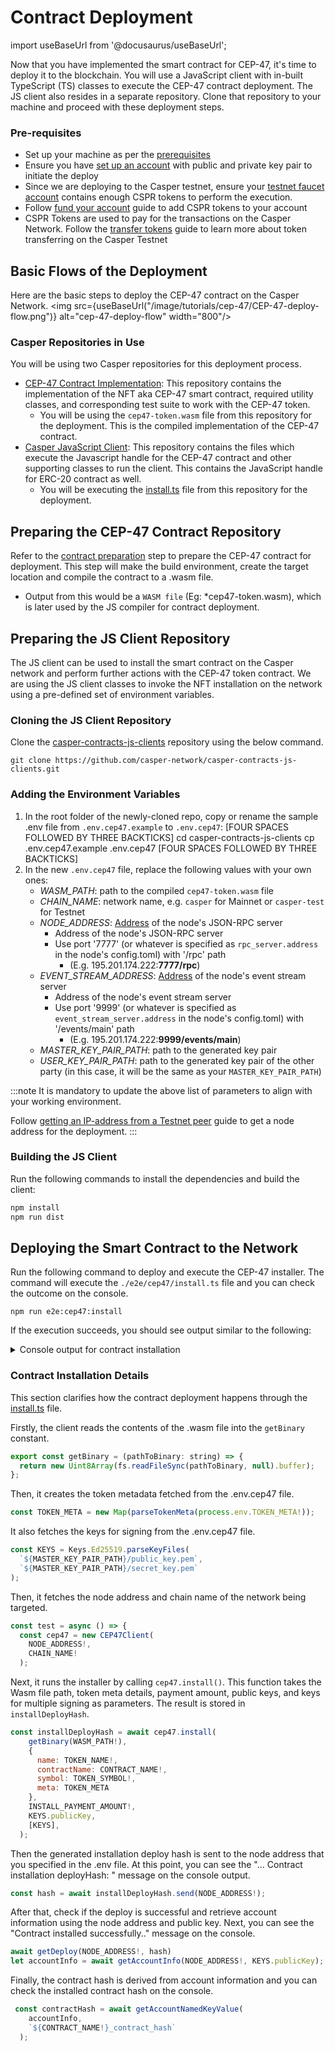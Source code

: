 
# Contract Deployment
import useBaseUrl from '@docusaurus/useBaseUrl';

Now that you have implemented the smart contract for CEP-47, it's time to deploy it to the blockchain. You will use a JavaScript client with in-built TypeScript (TS) classes to execute the CEP-47 contract deployment. The JS client also resides in a separate repository. Clone that repository to your machine and proceed with these deployment steps.

### Pre-requisites
- Set up your machine as per the [prerequisites](/docs/workflow/setup)
- Ensure you have [set up an account](/docs/workflow/setup#setting-up-an-account) with public and private key pair to initiate the deploy
- Since we are deploying to the Casper testnet, ensure your [testnet faucet account](https://testnet.cspr.live/tools/faucet) contains enough CSPR tokens to perform the execution. 
- Follow [fund your account](/docs/workflow/setup#fund-your-account) guide to add CSPR tokens to your account
- CSPR Tokens are used to pay for the transactions on the Casper Network. Follow the [transfer tokens](https://casper.network/docs/workflow/token-transfer#2-the-faucet) guide to learn more about token transferring on the Casper Testnet

## Basic Flows of the Deployment
Here are the basic steps to deploy the CEP-47 contract on the Casper Network.
<img src={useBaseUrl("/image/tutorials/cep-47/CEP-47-deploy-flow.png")} alt="cep-47-deploy-flow" width="800"/>


### Casper Repositories in Use

You will be using two Casper repositories for this deployment process.
-  [CEP-47 Contract Implementation](https://github.com/casper-ecosystem/casper-nft-cep47): This repository contains the implementation of the NFT aka CEP-47 smart contract, required utility classes, and corresponding test suite to work with the CEP-47 token.
    - You will be using the `cep47-token.wasm` file from this repository for the deployment. This is the compiled implementation of the CEP-47 contract.
-  [Casper JavaScript Client](https://github.com/casper-network/casper-contracts-js-clients): This repository contains the files which execute the Javascript handle for the CEP-47 contract and other supporting classes to run the client. This contains the JavaScript handle for ERC-20 contract as well.
    - You will be executing the [install.ts](https://github.com/casper-network/casper-contracts-js-clients/blob/master/e2e/cep47/install.ts) file from this repository for the deployment.


## Preparing the CEP-47 Contract Repository
Refer to the [contract preparation](../cep47/prepare) step to prepare the CEP-47 contract for deployment. This step will make the build environment, create the target location and compile the contract to a .wasm file.

- Output from this would be a `WASM file` (Eg: *cep47-token.wasm), which is later used by the JS compiler for contract deployment.

## Preparing the JS Client Repository
The JS client can be used to install the smart contract on the Casper network and perform further actions with the CEP-47 token contract. We are using the JS client classes to invoke the NFT installation on the network using a pre-defined set of environment variables.

### Cloning the JS Client Repository
Clone the [casper-contracts-js-clients](https://github.com/casper-network/casper-contracts-js-clients) repository using the below command.

```
git clone https://github.com/casper-network/casper-contracts-js-clients.git
```

### Adding the Environment Variables 

1. In the root folder of the newly-cloned repo, copy or rename the sample .env file from `.env.cep47.example` to `.env.cep47`:
    [FOUR SPACES FOLLOWED BY THREE BACKTICKS]
    cd casper-contracts-js-clients
    cp .env.cep47.example .env.cep47
    [FOUR SPACES FOLLOWED BY THREE BACKTICKS]
2. In the new `.env.cep47` file, replace the following values with your own ones:
    - *WASM_PATH*: path to the compiled `cep47-token.wasm` file
    - *CHAIN_NAME*: network name, e.g. `casper` for Mainnet or `casper-test` for Testnet
    - *NODE_ADDRESS*: [Address](./deploy#node_address) of the node's JSON-RPC server
        - Address of the node's JSON-RPC server
        - Use port '7777' (or whatever is specified as `rpc_server.address` in the node's config.toml) with '/rpc' path
            - (E.g. 195.201.174.222:**7777/rpc**)
    - *EVENT_STREAM_ADDRESS*: [Address](./deploy#event_stream_address) of the node's event stream server
        - Address of the node's event stream server
        - Use port '9999' (or whatever is specified as `event_stream_server.address` in the node's config.toml) with '/events/main' path
            - (E.g. 195.201.174.222:**9999/events/main**)
    - *MASTER_KEY_PAIR_PATH*: path to the generated key pair
    - *USER_KEY_PAIR_PATH*: path to the generated key pair of the other party (in this case, it will be the same as your `MASTER_KEY_PAIR_PATH`)

:::note
It is mandatory to update the above list of parameters to align with your working environment.

Follow [getting an IP-address from a Testnet peer](../erc20/deploy#getting-an-ip-address-from-a-testnet-peer) guide to get a node address for the deployment. 
:::

### Building the JS Client
Run the following commands to install the dependencies and build the client:
```bash
npm install
npm run dist
```

## Deploying the Smart Contract to the Network
Run the following command to deploy and execute the CEP-47 installer. The command will execute the `./e2e/cep47/install.ts` file and you can check the outcome on the console.

```
npm run e2e:cep47:install
```
If the execution succeeds, you should see output similar to the following:

<details>
<summary>Console output for contract installation </summary>

```bash
... Contract installation deployHash: 0dcef7e7bddbc5a666aff1afbc03cf4797e3736c71fe05aee9944a26c4eeefab
... Contract installed successfully.
... Account Info:
{
  "_accountHash": "account-hash-179cd876d5c74317cce9c48d718a040e6e909063d7d786de0c5c6421a09fa803",
  "namedKeys": [
    {
      "name": "bdk_nft_contract_contract_hash",
      "key": "hash-a47d35d835a5fa8a1bcd55a4426dc14e21da9b876c1617742f18813737a4ece0"
    },
    {
      "name": "bdk_nft_contract_contract_hash_wrapped",
      "key": "uref-ff9b562d357d9a258acb2b3798f82c6ec5db49a8852e2e96b0ed4b1faf873206-007"
    },
    {
      "name": "contract_package_hash",
      "key": "hash-2468facdc9a6f324f8442584fd46d911e3ac9b434dfa79435567bf71f9b8bd23"
    }
  ],
  "mainPurse": "uref-a33e25cb1e6baa38e8306dba0492183c65cb41db3dbe8f69546868a4c0cfd0d9-007",
  "associatedKeys": [
    {
      "accountHash": "account-hash-179cd876d5c74317cce9c48d718a040e6e909063d7d786de0c5c6421a09fa803",
      "weight": 1
    }
  ],
  "actionThresholds": {
    "deployment": 1,
    "keyManagement": 1
  }
}
... Contract Hash: hash-a47d35d835a5fa8a1bcd55a4426dc14e21da9b876c1617742f18813737a4ece0

```

</details>


### Contract Installation Details
This section clarifies how the contract deployment happens through the [install.ts](https://github.com/casper-network/casper-contracts-js-clients/blob/master/e2e/cep47/install.ts) file.

Firstly, the client reads the contents of the .wasm file into the `getBinary` constant.
```javascript
export const getBinary = (pathToBinary: string) => {
  return new Uint8Array(fs.readFileSync(pathToBinary, null).buffer);
};
```

Then, it creates the token metadata fetched from the .env.cep47 file.

```javascript
const TOKEN_META = new Map(parseTokenMeta(process.env.TOKEN_META!));
```
It also fetches the keys for signing from the .env.cep47 file.

```javascript
const KEYS = Keys.Ed25519.parseKeyFiles(
  `${MASTER_KEY_PAIR_PATH}/public_key.pem`,
  `${MASTER_KEY_PAIR_PATH}/secret_key.pem`
);
```

Then, it fetches the node address and chain name of the network being targeted.

```javascript
const test = async () => {
  const cep47 = new CEP47Client(
    NODE_ADDRESS!,
    CHAIN_NAME!
  ); 
```
Next, it runs the installer by calling `cep47.install()`. This function takes the Wasm file path, token meta details, payment amount, public keys, and keys for multiple signing as parameters. The result is stored in `installDeployHash`.


```javascript
const installDeployHash = await cep47.install(
    getBinary(WASM_PATH!),
    {
      name: TOKEN_NAME!,
      contractName: CONTRACT_NAME!,
      symbol: TOKEN_SYMBOL!,
      meta: TOKEN_META
    },
    INSTALL_PAYMENT_AMOUNT!,
    KEYS.publicKey,
    [KEYS],
  );
```

Then the generated installation deploy hash is sent to the node address that you specified in the .env file. At this point, you can see the "... Contract installation deployHash: " message on the console output.

```javascript
const hash = await installDeployHash.send(NODE_ADDRESS!);
```

After that, check if the deploy is successful and retrieve account information using the node address and public key. Next, you can see the "Contract installed successfully.." message on the console.

```javascript
await getDeploy(NODE_ADDRESS!, hash)
let accountInfo = await getAccountInfo(NODE_ADDRESS!, KEYS.publicKey);
```

Finally, the contract hash is derived from account information and you can check the installed contract hash on the console.
```javascript
 const contractHash = await getAccountNamedKeyValue(
    accountInfo,
    `${CONTRACT_NAME!}_contract_hash`
  );
```
